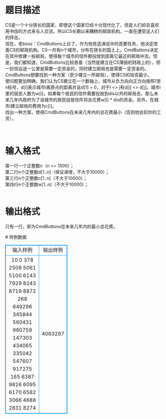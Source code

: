 # 

 
 # 题目描述 
<p>
CS是一个十分狭长的国家，即使这个国家已经十分现代化了，但是人们却总喜欢用书信的方式来与人交流，所以CS长期以来糟糕的邮政机构，一直在遭受这人们的抨击。<br>现在，老boss：CmdButtons上台了，作为他竞选演说中的首要任务，他决定改善CS的邮政机构。CS一共有n个城市，分布在狭长的国土上。CmdButtons决定在其中修建一些邮局，使得每个城市的信件都投放到距离它最近的邮局中去。但是，我们都知道，CmdButtons比较吝啬（当然是建立在CS薄弱的财政上的），把一封信运送一公里是需要一定资金的，同时建立邮局也是需要一定资金的。CmdButtons想要找到一种方案（至少建立一所邮局），使得CS的投资最少。<br>使问题更加明确，我们认为CS建立在一个数轴上，城市从负方向向正方向按照1至n标号，d[i]表示城市i离原点的距离并且d[1] = 0，对于I <> j有d[i] <> d[j]。城市i里的居民人数为w[i]，如果每个居民的信件需要投放到dis以外的邮局去，那么未来几年内政府为了该城市的居民投放信件将总花费w[i] * dis的资金。另外，在城市i建立邮局的费用为c[i]。<br>找出一种方案，使得CmdButtons在未来几年内的总花费最小（否则他会扣你的工资）。<br><br>   <br></p> 

 
 # 输入格式 
<p>
第一行一个正整数n（n <= 1500）；<br>第二行n个正整数d[1..n]（保证递增，不大于10000）；<br>第三行n个正整数c[1..n]（不大于10000）；<br>第四行n个正整数w[1..n]（不大于10000）；<br><br></p> 

 
 # 输出格式 
<p>
只有一行，即为CmdButtons在未来几年内的最小总花费。<br></p> 
# 样例数据
<style>
        table,table tr th, table tr td { border:1px solid #0094ff; }
        table { width: 200px; min-height: 25px; line-height: 25px; text-align: center; border-collapse: collapse;}   
    </style>
<table>
	<tr>
		<td>输入样例</td>
		<td>输出样例</td>
	</tr>
<tr><td>10
0 378 2508 5061 5100 6143 7929 8243 8719 8872 
268 649296 345844 560431 980759 147303 434065 335042 547607 917275 
165 6387 9826 6095 6170 6582 3066 4688 2831 8274 

</td><td>4063297</td></tr></table>
